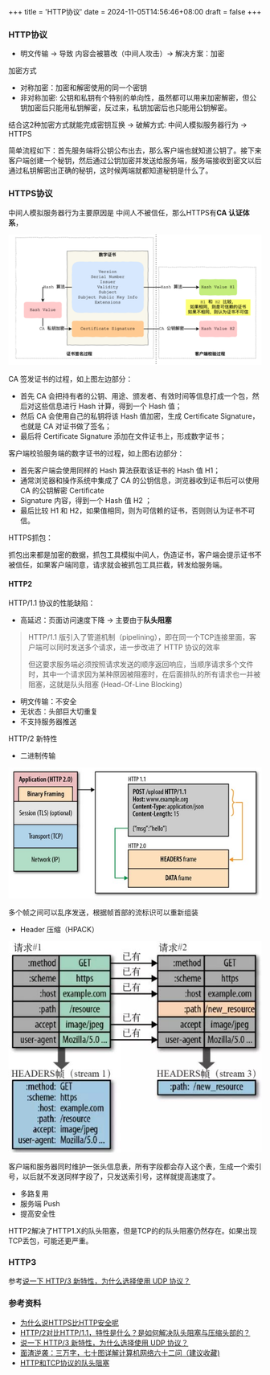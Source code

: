 +++
title = 'HTTP协议'
date = 2024-11-05T14:56:46+08:00
draft = false
+++

### HTTP协议

* 明文传输 -> 导致 内容会被篡改（中间人攻击）-> 解决方案：加密

加密方式

* 对称加密：加密和解密使用的同一个密钥
* 非对称加密: 公钥和私钥有个特别的单向性，虽然都可以用来加密解密，但公钥加密后只能用私钥解密，反过来，私钥加密后也只能用公钥解密。

结合这2种加密方式就能完成密钥互换 -> 破解方式: 中间人模拟服务器行为 -> HTTPS

简单流程如下：首先服务端将公钥公布出去，那么客户端也就知道公钥了。接下来客户端创建一个秘钥，然后通过公钥加密并发送给服务端，服务端接收到密文以后通过私钥解密出正确的秘钥，这时候两端就都知道秘钥是什么了。

### HTTPS协议

中间人模拟服务器行为主要原因是 中间人不被信任，那么HTTPS有**CA 认证体系**，

![CA签发证书](/http协议/CA签发证书.png)

CA 签发证书的过程，如上图左边部分：

* ⾸先 CA 会把持有者的公钥、⽤途、颁发者、有效时间等信息打成⼀个包，然后对这些信息进⾏ Hash 计算，得到⼀个 Hash 值；
* 然后 CA 会使⽤⾃⼰的私钥将该 Hash 值加密，⽣成 Certificate Signature，也就是 CA 对证书做了签名；
* 最后将 Certificate Signature 添加在⽂件证书上，形成数字证书；

客户端校验服务端的数字证书的过程，如上图右边部分：

* ⾸先客户端会使⽤同样的 Hash 算法获取该证书的 Hash 值 H1；
* 通常浏览器和操作系统中集成了 CA 的公钥信息，浏览器收到证书后可以使⽤ CA 的公钥解密 Certificate
* Signature 内容，得到⼀个 Hash 值 H2 ；
* 最后⽐较 H1 和 H2，如果值相同，则为可信赖的证书，否则则认为证书不可信。

HTTPS抓包：

抓包出来都是加密的数据，抓包工具模拟中间人，伪造证书，客户端会提示证书不被信任，如果客户端同意，请求就会被抓包工具拦截，转发给服务端。


#### HTTP2

HTTP/1.1 协议的性能缺陷：

* 高延迟：页面访问速度下降 -> 主要由于**队头阻塞**

> HTTP/1.1 版引入了管道机制（pipelining），即在同一个TCP连接里面，客户端可以同时发送多个请求，进一步改进了 HTTP 协议的效率
> 
> 但这要求服务端必须按照请求发送的顺序返回响应，当顺序请求多个文件时，其中一个请求因为某种原因被阻塞时，在后面排队的所有请求也一并被阻塞，这就是队头阻塞 (Head-Of-Line Blocking)

* 明文传输：不安全
* 无状态：头部巨大切重复
* 不支持服务器推送

HTTP/2 新特性

* 二进制传输

![二进制分帧](/http协议/二进制分帧.jpeg)

多个帧之间可以乱序发送，根据帧首部的流标识可以重新组装

* Header 压缩（HPACK）

![二进制分帧](/http协议/hpack.jpeg)

客户端和服务器同时维护一张头信息表，所有字段都会存入这个表，生成一个索引号，以后就不发送同样字段了，只发送索引号，这样就提高速度了。

* 多路复用
* 服务端 Push
* 提高安全性

HTTP2解决了HTTP1.X的队头阻塞，但是TCP的的队头阻塞仍然存在。如果出现TCP丢包，可能还更严重。

### HTTP3

参考[说一下 HTTP/3 新特性，为什么选择使用 UDP 协议？](https://github.com/sisterAn/blog/issues/100)

### 参考资料

* [为什么说HTTPS比HTTP安全呢 ](https://github.com/sisterAn/blog/issues/99)
* [HTTP/2对比HTTP/1.1，特性是什么？是如何解决队头阻塞与压缩头部的？](https://github.com/sisterAn/blog/issues/98)
* [说一下 HTTP/3 新特性，为什么选择使用 UDP 协议？](https://github.com/sisterAn/blog/issues/100)
* [面渣逆袭：三万字，七十图详解计算机网络六十二问（建议收藏)](https://www.cnblogs.com/three-fighter/p/15869220.html)
* [HTTP和TCP协议的队头阻塞](https://www.cnblogs.com/binyue/p/17337048.html)